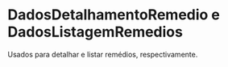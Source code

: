 # DadosDetalhamentoRemedio e DadosListagemRemedios

Usados para detalhar e listar remédios, respectivamente.